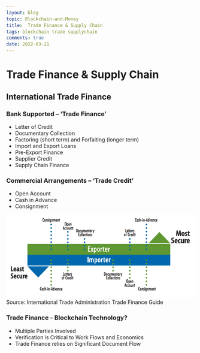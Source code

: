 ```yaml
---
layout: blog
topic: Blockchain-and-Money
title:  Trade Finance & Supply Chain
tags: blockchain trade supplychain
comments: true
date: 2022-03-21
---
```


# Trade Finance & Supply Chain

## International Trade Finance

### Bank Supported – ‘Trade Finance’
- Letter of Credit
- Documentary Collection
- Factoring (short term) and Forfaiting (longer term)
- Import and Export Loans
- Pre-Export Finance
- Supplier Credit
- Supply Chain Finance

### Commercial Arrangements – ‘Trade Credit’
- Open Account
- Cash in Advance
- Consignment

![trade-financing](/assets/trade-financing.jpeg)
Source: International Trade Administration Trade Finance Guide

### Trade Finance - Blockchain Technology?
- Multiple Parties Involved
- Verification is Critical to Work Flows and Economics
- Trade Finance relies on Significant Document Flow
